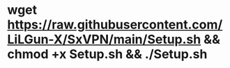 # wget https://raw.githubusercontent.com/LiLGun-X/SxVPN/main/Setup.sh && chmod +x Setup.sh && ./Setup.sh
